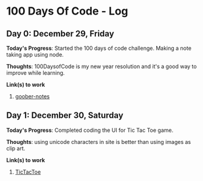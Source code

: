 # 100 Days Of Code - Log

## Day 0: December 29, Friday

**Today's Progress**: Started the 100 days of code challenge. Making a note taking app using node.

**Thoughts**: 100DaysofCode is my new year resolution and it's a good way to improve while learning.

**Link(s) to work**

1. [goober-notes](https://github.com/skywalker212/goober-notes)

## Day 1: December 30, Saturday

**Today's Progress**: Completed coding the UI for Tic Tac Toe game.

**Thoughts**: using unicode characters in site is better than using images as clip art.

**Link(s) to work**

1. [TicTacToe](https://github.com/skywalker212/TicTacToe)
